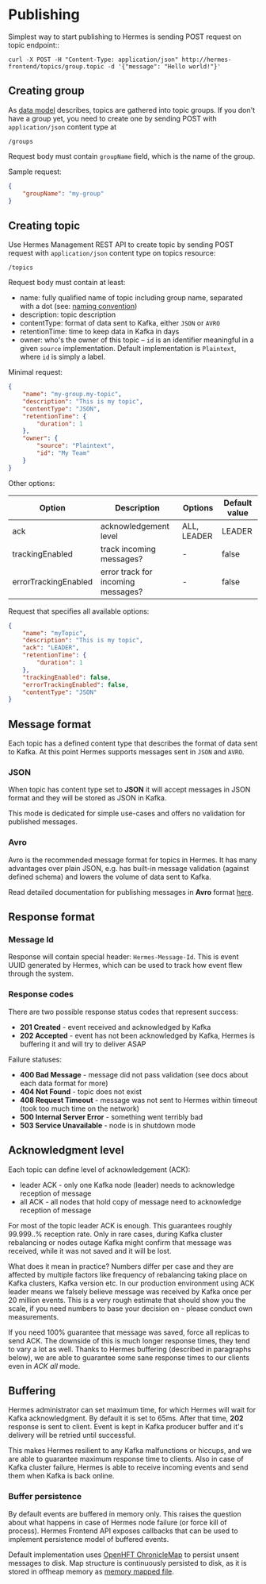 # Publishing

Simplest way to start publishing to Hermes is sending POST request on topic endpoint::

```
curl -X POST -H "Content-Type: application/json" http://hermes-frontend/topics/group.topic -d '{"message": "Hello world!"}'
```

## Creating group

As [data model](/overview/data-model) describes, topics are gathered into topic groups. If you don't have a group yet,
you need to create one by sending POST with `application/json` content type at

```
/groups
```

Request body must contain `groupName` field, which is the name of the group.

Sample request:

```json
{
    "groupName": "my-group"
}
```


## Creating topic

Use Hermes Management REST API to create topic by sending POST request with `application/json` content type
on topics resource:

```
/topics
```

Request body must contain at least:

* name: fully qualified name of topic including group name, separated with a dot (see: [naming convention](/overview/data-model#naming-convention))
* description: topic description
* contentType: format of data sent to Kafka, either ``JSON`` or ``AVRO``
* retentionTime: time to keep data in Kafka in days
* owner: who's the owner of this topic – `id` is an identifier meaningful in a given `source` implementation. 
  Default implementation is `Plaintext`, where `id` is simply a label. 

Minimal request:

```json
{
    "name": "my-group.my-topic",
    "description": "This is my topic",
    "contentType": "JSON",
    "retentionTime": {
        "duration": 1
    },
    "owner": {
        "source": "Plaintext",
        "id": "My Team"
    }
}
```

Other options:

Option               | Description                             | Options     | Default value
---------------      | --------------------------------------- | ----------- | -------------
ack                  | acknowledgement level                   | ALL, LEADER | LEADER
trackingEnabled      | track incoming messages?                | -           | false
errorTrackingEnabled | error track for incoming messages?      | -           | false


Request that specifies all available options:

```json
{
    "name": "myTopic",
    "description": "This is my topic",
    "ack": "LEADER",
    "retentionTime": {
        "duration": 1
    },
    "trackingEnabled": false,
    "errorTrackingEnabled": false,
    "contentType": "JSON"
}
```

## Message format

Each topic has a defined content type that describes the format of data sent to Kafka.
At this point Hermes supports messages sent in `JSON` and `AVRO`.

### JSON

When topic has content type set to **JSON** it will accept messages in JSON format and they will be stored as JSON
in Kafka.

This mode is dedicated for simple use-cases and offers no validation for published messages.

### Avro

Avro is the recommended message format for topics in Hermes. It has many advantages over plain JSON, e.g.
has built-in message validation (against defined schema) and lowers the volume of data sent to Kafka.

Read detailed documentation for publishing messages in **Avro** format [here](publishing-avro).

## Response format

### Message Id

Response will contain special header: ``Hermes-Message-Id``. This is event UUID generated by Hermes, which can be
used to track how event flew through the system.

### Response codes

There are two possible response status codes that represent success:

* **201 Created** - event received and acknowledged by Kafka
* **202 Accepted** - event has not been acknowledged by Kafka, Hermes is buffering it and will try to deliver ASAP

Failure statuses:

* **400 Bad Message** - message did not pass validation (see docs about each data format for more)
* **404 Not Found** - topic does not exist
* **408 Request Timeout** - message was not sent to Hermes within timeout (took too much time on the network)
* **500 Internal Server Error** - something went terribly bad
* **503 Service Unavailable** - node is in shutdown mode

## Acknowledgment level

Each topic can define level of acknowledgement (ACK):

* leader ACK - only one Kafka node (leader) needs to acknowledge reception of message
* all ACK - all nodes that hold copy of message need to acknowledge reception of message

For most of the topic leader ACK is enough. This guarantees roughly 99.999..% reception rate. Only in rare cases, during
Kafka cluster rebalancing or nodes outage Kafka might confirm that message was received, while it was not saved and it
will be lost.

What does it mean in practice? Numbers differ per case and they are affected by multiple factors like frequency of
rebalancing taking place on Kafka clusters, Kafka version etc. In our production environment using ACK leader means we falsely
believe message was received by Kafka once per 20 million events. This is a very rough estimate that should show you
the scale, if you need numbers to base your decision on - please conduct own measurements.

If you need 100% guarantee that message was saved, force all replicas to send ACK. The downside of this is much longer
response times, they tend to vary a lot as well. Thanks to Hermes buffering (described in paragraphs below), we are able
to guarantee some sane response times to our clients even in *ACK all* mode.

## Buffering

Hermes administrator can set maximum time, for which Hermes will wait for Kafka acknowledgment. By default it is set to
65ms. After that time, **202** response is sent to client. Event is kept in Kafka producer buffer and it's delivery will
be retried until successful.

This makes Hermes resilient to any Kafka malfunctions or hiccups, and we are able to guarantee maximum response
time to clients. Also in case of Kafka cluster failure, Hermes is able to receive incoming events and send them when
Kafka is back online.

### Buffer persistence

By default events are buffered in memory only. This raises the question about what happens in case of Hermes node failure
(or force kill of process). Hermes Frontend API exposes callbacks that can be used to implement persistence model of
buffered events.

Default implementation uses [OpenHFT ChronicleMap](https://github.com/OpenHFT/Chronicle-Map) to persist unsent messages
to disk. Map structure is continuously persisted to disk, as it is stored in offheap memory as
[memory mapped file](https://en.wikipedia.org/wiki/Memory-mapped_file).
